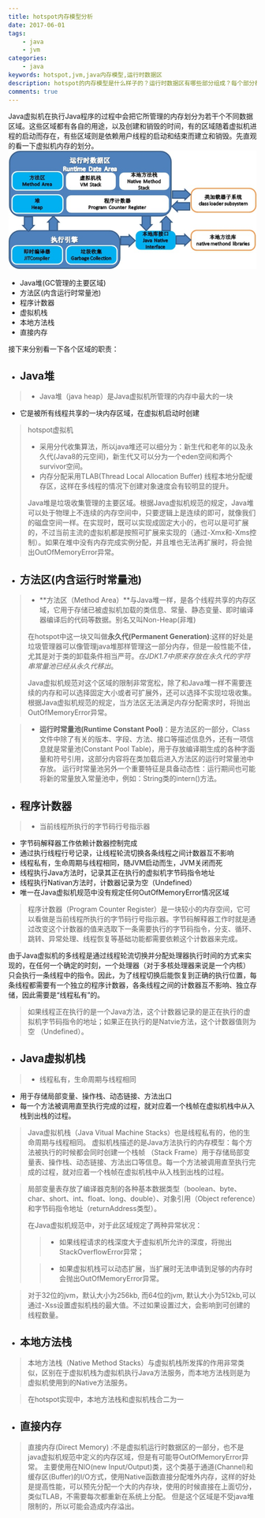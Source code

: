 ```yaml
---
title: hotspot内存模型分析
date: 2017-06-01
tags: 
	- java
	- jvm
categories:
    - java
keywords: hotspot,jvm,java内存模型,运行时数据区
description: hotspot的内存模型是什么样子的？运行时数据区有哪些部分组成？每个部分都有哪些作用？我们平时工作中常说的GC又是工作在那些部分的？来来来一起说道说道。
comments: true
---
```


Java虚拟机在执行Java程序的过程中会把它所管理的内存划分为若干个不同数据区域。这些区域都有各自的用途，以及创建和销毁的时间，有的区域随着虚拟机进程的启动而存在，有些区域则是依赖用户线程的启动和结束而建立和销毁。先直观的看一下虚拟机内存的划分。
![jvm运行时数据区](https://github.com/gamesdoa/img0/raw/master/java/jvm/jvm.jpg)

- Java堆(GC管理的主要区域)
- 方法区(内含运行时常量池)
- 程序计数器
- 虚拟机栈
- 本地方法栈
- 直接内存

接下来分别看一下各个区域的职责：

- ## Java堆 ##

>- Java堆（java heap）是Java虚拟机所管理的内存中最大的一块
- 它是被所有线程共享的一块内存区域，在虚拟机启动时创建

>hotspot虚拟机
>
>- 采用分代收集算法，所以java堆还可以细分为：新生代和老年的以及永久代(Java8的元空间)，新生代又可以分为一个eden空间和两个survivor空间。
>- 内存分配采用TLAB(Thread Local Allocation Buffer) 线程本地分配缓存区，这样在多线程的情况下创建对象速度会有较明显的提升。
>
>Java堆是垃圾收集管理的主要区域。根据Java虚拟机规范的规定，Java堆可以处于物理上不连续的内存空间中，只要逻辑上是连续的即可，就像我们的磁盘空间一样。在实现时，既可以实现成固定大小的，也可以是可扩展的，不过当前主流的虚拟机都是按照可扩展来实现的（通过-Xmx和-Xms控制）。如果在堆中没有内存完成实例分配，并且堆也无法再扩展时，将会抛出OutOfMemoryError异常。

- ## 方法区(内含运行时常量池) ##

> - **方法区（Method Area）**与Java堆一样，是各个线程共享的内存区域，它用于存储已被虚拟机加载的类信息、常量、静态变量、即时编译器编译后的代码等数据。别名又叫Non-Heap(非堆)
>
>在hotspot中这一块又叫做**永久代(Permanent Generation)**:这样的好处是垃圾管理器可以像管理java堆那样管理这一部分内存，但是一般性能不佳，尤其是对于类的卸载条件相当严苛。*在JDK1.7中原来存放在永久代的字符串常量池已经从永久代移出*。
>
>Java虚拟机规范对这个区域的限制非常宽松，除了和Java堆一样不需要连续的内存和可以选择固定大小或者可扩展外，还可以选择不实现垃圾收集。
>根据Java虚拟机规范的规定，当方法区无法满足内存分配需求时，将抛出OutOfMemoryError异常。


> - **运行时常量池(Runtime Constant Pool)**：是方法区的一部分，Class文件中除了有关的版本、字段、方法、接口等描述信息外，还有一项信息就是常量池(Constant Pool Table)，用于存放编译期生成的各种字面量和符号引用，这部分内容将在类加载后进入方法区的运行时常量池中存放。
> 运行时常量池另外一个重要特征是具备动态性：运行期间也可能将新的常量放入常量池中，例如：String类的intern()方法。

- ## 程序计数器 ##

>- 当前线程所执行的字节码行号指示器
- 字节码解释器工作依赖计数器控制完成
- 通过执行线程行号记录，让线程轮流切换各条线程之间计数器互不影响
- 线程私有，生命周期与线程相同，随JVM启动而生，JVM关闭而死
- 线程执行Java方法时，记录其正在执行的虚拟机字节码指令地址
- 线程执行Nativan方法时，计数器记录为空（Undefined）
- 唯一在Java虚拟机规范中没有规定任何OutOfMemoryError情况区域

>程序计数器（Program Counter Register）是一块较小的内存空间，它可以看做是当前线程所执行的字节码行号指示器。字节码解释器工作时就是通过改变这个计数器的值来选取下一条需要执行的字节码指令，分支、循环、跳转、异常处理、线程恢复等基础功能都需要依赖这个计数器来完成。
>
由于Java虚拟机的多线程是通过线程轮流切换并分配处理器执行时间的方式来实现的，在任何一个确定的时刻，一个处理器（对于多核处理器来说是一个内核） 只会执行一条线程中的指令。因此，为了线程切换后能恢复到正确的执行位置，每条线程都需要有一个独立的程序计数器，各条线程之间的计数器互不影响、独立存储，因此需要是“线程私有”的。

>如果线程正在执行的是一个Java方法，这个计数器记录的是正在执行的虚拟机字节码指令的地址；如果正在执行的是Natvie方法，这个计数器值则为空 （Undefined）。

- ## Java虚拟机栈 ##

>- 线程私有，生命周期与线程相同
- 用于存储局部变量、操作栈、动态链接、方法出口
- 每一个方法被调用直至执行完成的过程，就对应着一个栈帧在虚拟机栈中从入栈到出栈的过程。

>Java虚拟机栈（Java Vitual Machine Stacks）也是线程私有的，他的生命周期与线程相同。
>虚拟机栈描述的是Java方法执行的内存模型：每个方法被执行的时候都会同时创建一个栈帧 （Stack Frame）用于存储局部变量表、操作栈、动态链接、方法出口等信息。每一个方法被调用直至执行完成的过程，就对应着一个栈帧在虚拟机栈中从入栈到出栈的过程。

>局部变量表存放了编译器克制的各种基本数据类型（boolean、byte、char、short、int、float、long、double）、对象引用（Object reference）和字节码指令地址（returnAddress类型）。
>
>在Java虚拟机规范中，对于此区域规定了两种异常状况：
>>- 如果线程请求的栈深度大于虚拟机所允许的深度，将抛出StackOverflowError异常；
>
>>- 如果虚拟机栈可以动态扩展，当扩展时无法申请到足够的内存时会抛出OutOfMemoryError异常。

>对于32位的jvm，默认大小为256kb, 而64位的jvm, 默认大小为512kb,可以通过-Xss设置虚拟机栈的最大值。不过如果设置过大，会影响到可创建的线程数量。


- ## 本地方法栈 ##

>本地方法栈（Native Method Stacks）与虚拟机栈所发挥的作用非常类似，区别在于虚拟机栈为虚拟机执行Java方法服务，而本地方法栈则是为虚拟机使用到的Native方法服务。

>在hotspot实现中，本地方法栈和虚拟机栈合二为一

- ## 直接内存 ##

> 直接内存(Direct Memory) :不是虚拟机运行时数据区的一部分，也不是java虚拟机规范中定义的内存区域，但是有可能导OutOfMemoryError异常。
> 主要使用在NIO(new Input/Output)类，这个类基于通道(Channel)和缓存区(Buffer)的I/O方式，使用Native函数直接分配堆外内存，这样的好处是提高性能，可以预先分配一个大的内存块，使用的时候直接在上面切分，类似TLAB，不需要每次都重新在系统上分配。
> 但是这个区域是不受java堆限制的，所以可能会造成内存溢出。

